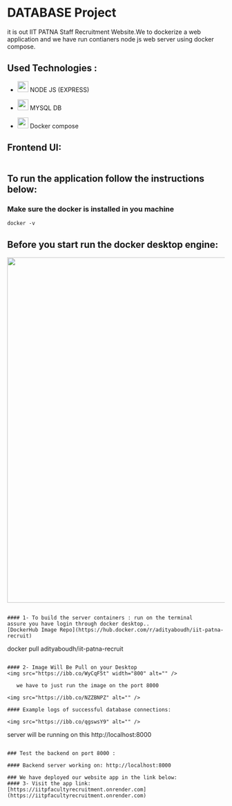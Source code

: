 # DATABASE Project 
  <p>it is out IIT PATNA Staff Recruitment Website.We  to dockerize a web application and  we have run  contianers node js web server  using docker compose.</p>

## Used Technologies :
 
- <img src="https://static-00.iconduck.com/assets.00/node-js-icon-1817x2048-g8tzf91e.png" width="25" height="25"/>   NODE JS (EXPRESS)

- <img src="https://cdn.worldvectorlogo.com/logos/mysql-4.svg" width="25" height="25"/>    MYSQL DB
 
- <img src="https://cdn.worldvectorlogo.com/logos/docker-4.svg" width="25" height="25"/>        Docker compose

  

## Frontend UI:

<img src="https://ibb.co/86zjM8M" alt="" />



## To run the application follow the instructions below:

### Make sure the docker is installed in you machine
    
  ```
  docker -v
  ```

  
## Before you start run the docker desktop engine:
  
  <img src="https://github.com/ahmedG3far44/cloud-final-project-dockerize-web-application/assets/96004565/9387fcdb-6851-4859-8b5c-231db5febbf9" width="800" alt="" />


  ```

#### 1- To build the server containers : run on the terminal 
assure you have login through docker desktop..
[DockerHub Image Repo](https://hub.docker.com/r/adityaboudh/iit-patna-recruit)

  ```
  docker pull adityaboudh/iit-patna-recruit
  ```

#### 2- Image Will Be Pull on your Desktop 
<img src="https://ibb.co/WyCqF5t" width="800" alt="" />
         
     we have to just run the image on the port 8000

<img src="https://ibb.co/NZZBNPZ" alt="" />

#### Example logs of successful database connections:

  <img src="https://ibb.co/qgswsY9" alt="" />
  
```
  server will be running on this http://localhost:8000
  ```
    
### Test the backend on port 8000 :

  #### Backend server working on: http://localhost:8000

### We have deployed our website app in the link below:
#### 3- Visit the app link: [https://iitpfacultyrecruitment.onrender.com](https://iitpfacultyrecruitment.onrender.com)
